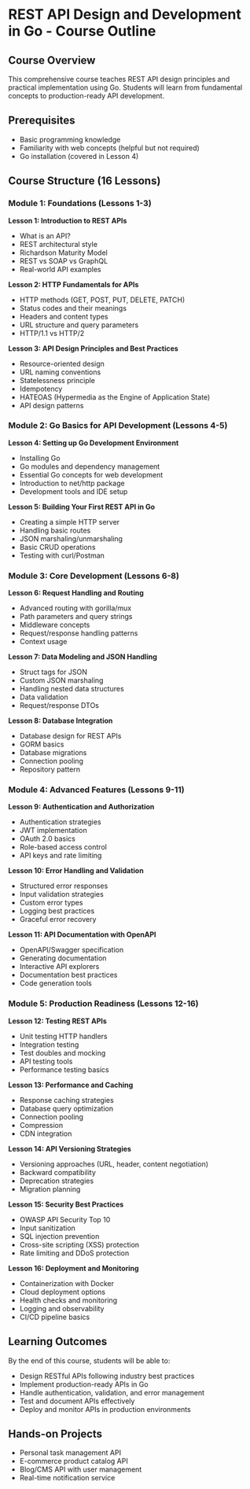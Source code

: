 # REST API Design and Development in Go - Course Outline

## Course Overview
This comprehensive course teaches REST API design principles and practical implementation using Go. Students will learn from fundamental concepts to production-ready API development.

## Prerequisites
- Basic programming knowledge
- Familiarity with web concepts (helpful but not required)
- Go installation (covered in Lesson 4)

## Course Structure (16 Lessons)

### Module 1: Foundations (Lessons 1-3)
**Lesson 1: Introduction to REST APIs**
- What is an API?
- REST architectural style
- Richardson Maturity Model
- REST vs SOAP vs GraphQL
- Real-world API examples

**Lesson 2: HTTP Fundamentals for APIs**
- HTTP methods (GET, POST, PUT, DELETE, PATCH)
- Status codes and their meanings
- Headers and content types
- URL structure and query parameters
- HTTP/1.1 vs HTTP/2

**Lesson 3: API Design Principles and Best Practices**
- Resource-oriented design
- URL naming conventions
- Statelessness principle
- Idempotency
- HATEOAS (Hypermedia as the Engine of Application State)
- API design patterns

### Module 2: Go Basics for API Development (Lessons 4-5)
**Lesson 4: Setting up Go Development Environment**
- Installing Go
- Go modules and dependency management
- Essential Go concepts for web development
- Introduction to net/http package
- Development tools and IDE setup

**Lesson 5: Building Your First REST API in Go**
- Creating a simple HTTP server
- Handling basic routes
- JSON marshaling/unmarshaling
- Basic CRUD operations
- Testing with curl/Postman

### Module 3: Core Development (Lessons 6-8)
**Lesson 6: Request Handling and Routing**
- Advanced routing with gorilla/mux
- Path parameters and query strings
- Middleware concepts
- Request/response handling patterns
- Context usage

**Lesson 7: Data Modeling and JSON Handling**
- Struct tags for JSON
- Custom JSON marshaling
- Handling nested data structures
- Data validation
- Request/response DTOs

**Lesson 8: Database Integration**
- Database design for REST APIs
- GORM basics
- Database migrations
- Connection pooling
- Repository pattern

### Module 4: Advanced Features (Lessons 9-11)
**Lesson 9: Authentication and Authorization**
- Authentication strategies
- JWT implementation
- OAuth 2.0 basics
- Role-based access control
- API keys and rate limiting

**Lesson 10: Error Handling and Validation**
- Structured error responses
- Input validation strategies
- Custom error types
- Logging best practices
- Graceful error recovery

**Lesson 11: API Documentation with OpenAPI**
- OpenAPI/Swagger specification
- Generating documentation
- Interactive API explorers
- Documentation best practices
- Code generation tools

### Module 5: Production Readiness (Lessons 12-16)
**Lesson 12: Testing REST APIs**
- Unit testing HTTP handlers
- Integration testing
- Test doubles and mocking
- API testing tools
- Performance testing basics

**Lesson 13: Performance and Caching**
- Response caching strategies
- Database query optimization
- Connection pooling
- Compression
- CDN integration

**Lesson 14: API Versioning Strategies**
- Versioning approaches (URL, header, content negotiation)
- Backward compatibility
- Deprecation strategies
- Migration planning

**Lesson 15: Security Best Practices**
- OWASP API Security Top 10
- Input sanitization
- SQL injection prevention
- Cross-site scripting (XSS) protection
- Rate limiting and DDoS protection

**Lesson 16: Deployment and Monitoring**
- Containerization with Docker
- Cloud deployment options
- Health checks and monitoring
- Logging and observability
- CI/CD pipeline basics

## Learning Outcomes
By the end of this course, students will be able to:
- Design RESTful APIs following industry best practices
- Implement production-ready APIs in Go
- Handle authentication, validation, and error management
- Test and document APIs effectively
- Deploy and monitor APIs in production environments

## Hands-on Projects
- Personal task management API
- E-commerce product catalog API
- Blog/CMS API with user management
- Real-time notification service
